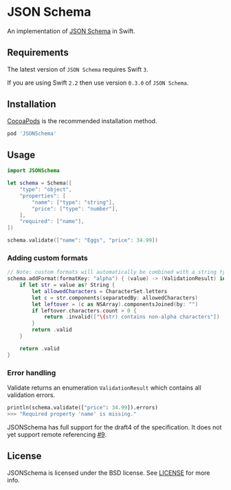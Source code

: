 # JSON Schema

An implementation of [JSON Schema](http://json-schema.org/) in Swift.

## Requirements

The latest version of `JSON Schema` requires Swift `3`.

If you are using Swift `2.2` then use version `0.3.0` of `JSON Schema`.

## Installation

[CocoaPods](http://cocoapods.org/) is the recommended installation method.

```ruby
pod 'JSONSchema'
```

## Usage

```swift
import JSONSchema

let schema = Schema([
    "type": "object",
    "properties": [
        "name": ["type": "string"],
        "price": ["type": "number"],
    ],
    "required": ["name"],
])

schema.validate(["name": "Eggs", "price": 34.99])
```

### Adding custom formats

```swift
// Note: custom formats will automatically be combined with a string type validator
schema.addFormat(formatKey: "alpha") { (value) -> (ValidationResult) in
    if let str = value as? String {
        let allowedCharacters = CharacterSet.letters
        let c = str.components(separatedBy: allowedCharacters)
        let leftover = (c as NSArray).componentsJoined(by: "")
        if leftover.characters.count > 0 {
            return .invalid(["\(str) contains non-alpha characters"])
        }
        return .valid
    }

    return .valid
}
```

### Error handling

Validate returns an enumeration `ValidationResult` which contains all
validation errors.

```python
println(schema.validate(["price": 34.99]).errors)
>>> "Required property 'name' is missing."
```

JSONSchema has full support for the draft4 of the specification. It does not
yet support remote referencing [#9](https://github.com/kylef/JSONSchema.swift/issues/9).

## License

JSONSchema is licensed under the BSD license. See [LICENSE](LICENSE) for more
info.

